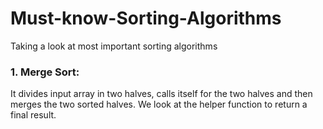 # Must-know-Sorting-Algorithms
Taking a look at most important sorting algorithms

### 1. Merge Sort:

It divides input array in two halves, calls itself for the two halves and then merges the two sorted halves. We look at the helper function to return a final result.
